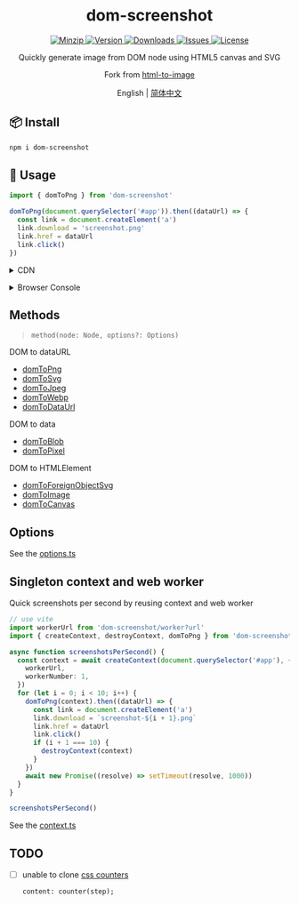 <h1 align="center">dom-screenshot</h1>

<p align="center">
  <a href="https://unpkg.com/dom-screenshot">
    <img src="https://img.shields.io/bundlephobia/minzip/dom-screenshot" alt="Minzip">
  </a>
  <a href="https://www.npmjs.com/package/dom-screenshot">
    <img src="https://img.shields.io/npm/v/dom-screenshot.svg" alt="Version">
  </a>
  <a href="https://www.npmjs.com/package/dom-screenshot">
    <img src="https://img.shields.io/npm/dm/dom-screenshot" alt="Downloads">
  </a>
  <a href="https://github.com/qq15725/dom-screenshot/issues">
    <img src="https://img.shields.io/github/issues/qq15725/dom-screenshot" alt="Issues">
  </a>
  <a href="https://github.com/qq15725/dom-screenshot/blob/master/LICENSE">
    <img src="https://img.shields.io/npm/l/dom-screenshot.svg" alt="License">
  </a>
</p>

<p align="center">Quickly generate image from DOM node using HTML5 canvas and SVG</p>

<p align="center">Fork from <a href="https://github.com/bubkoo/html-to-image">html-to-image</a></p>

<p align="center">English | <a href="README.zh-CN.md">简体中文</a></p>

## 📦 Install

```sh
npm i dom-screenshot
```

## 🦄 Usage

```ts
import { domToPng } from 'dom-screenshot'

domToPng(document.querySelector('#app')).then((dataUrl) => {
  const link = document.createElement('a')
  link.download = 'screenshot.png'
  link.href = dataUrl
  link.click()
})
```

<details>
<summary>CDN</summary><br>

```html
<script src="https://unpkg.com/dom-screenshot"></script>
<script>
  domScreenshot.domToPng(document.querySelector('body')).then((dataUrl) => {
    const link = document.createElement('a')
    link.download = 'screenshot.png'
    link.href = dataUrl
    link.click()
  })
</script>
```

<br></details>

<details>
<summary>Browser Console</summary><br>

> ⚠️ Partial embedding will fail due to CORS

```js
const script = document.createElement('script')
script.src = 'https://unpkg.com/dom-screenshot'
document.getElementsByTagName('head')[0].appendChild(script)

script.onload = () => {
  domScreenshot
    .domToImage(document.querySelector('body'), {
      debug: true,
      progress: (current, total) => {
        console.log(`${current}/${total}`)
      },
    })
    .then((img) => {
      const width = 600
      const height = img.height * (width / img.width)
      console.log(
        '%c ',
        [
          `padding: 0 ${width / 2}px;`,
          `line-height: ${height}px;`,
          `background-image: url('${img.src}');`,
          `background-size: 100% 100%;`,
        ].join('')
      )
    })
}
```

<br></details>

## Methods

> `method(node: Node, options?: Options)`

DOM to dataURL

- [domToPng](src/converts/dom-to-png.ts)
- [domToSvg](src/converts/dom-to-svg.ts)
- [domToJpeg](src/converts/dom-to-jpeg.ts)
- [domToWebp](src/converts/dom-to-webp.ts)
- [domToDataUrl](src/converts/dom-to-data-url.ts)

DOM to data

- [domToBlob](src/converts/dom-to-blob.ts)
- [domToPixel](src/converts/dom-to-pixel.ts)

DOM to HTMLElement

- [domToForeignObjectSvg](src/converts/dom-to-foreign-object-svg.ts)
- [domToImage](src/converts/dom-to-image.ts)
- [domToCanvas](src/converts/dom-to-canvas.ts)

## Options

See the [options.ts](src/options.ts)

## Singleton context and web worker

Quick screenshots per second by reusing context and web worker

```ts
// use vite
import workerUrl from 'dom-screenshot/worker?url'
import { createContext, destroyContext, domToPng } from 'dom-screenshot'

async function screenshotsPerSecond() {
  const context = await createContext(document.querySelector('#app'), {
    workerUrl,
    workerNumber: 1,
  })
  for (let i = 0; i < 10; i++) {
    domToPng(context).then((dataUrl) => {
      const link = document.createElement('a')
      link.download = `screenshot-${i + 1}.png`
      link.href = dataUrl
      link.click()
      if (i + 1 === 10) {
        destroyContext(context)
      }
    })
    await new Promise((resolve) => setTimeout(resolve, 1000))
  }
}

screenshotsPerSecond()
```

See the [context.ts](src/context.ts)

## TODO

- [ ] unable to clone [css counters](https://developer.mozilla.org/en-US/docs/Web/CSS/CSS_Counter_Styles/Using_CSS_counters)

  `content: counter(step);`
